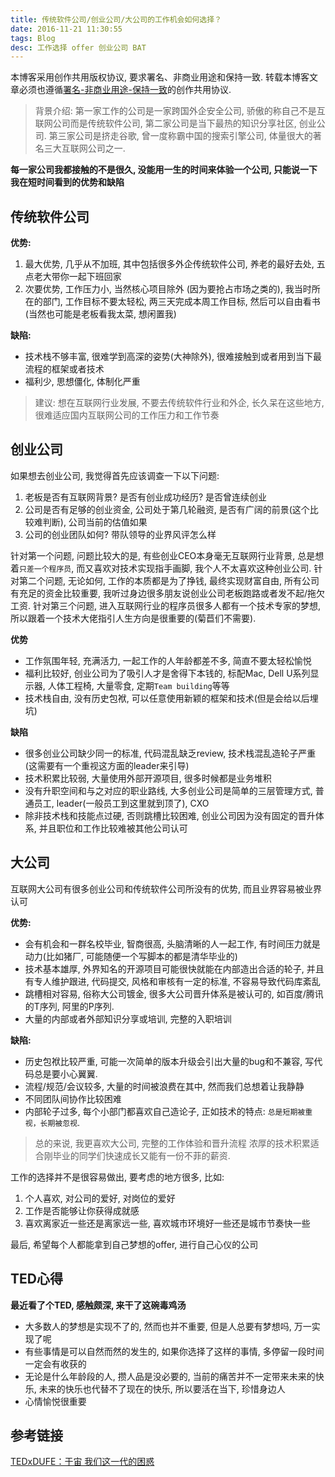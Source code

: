 ```yaml
---
title: 传统软件公司/创业公司/大公司的工作机会如何选择？
date: 2016-11-21 11:30:55
tags: Blog
desc: 工作选择 offer 创业公司 BAT
---
```


本博客采用创作共用版权协议, 要求署名、非商业用途和保持一致. 转载本博客文章必须也遵循[署名-非商业用途-保持一致](http://creativecommons.org/licenses/by-nc-sa/3.0/deed.zh)的创作共用协议.

> 背景介绍: 第一家工作的公司是一家跨国外企安全公司, 骄傲的称自己不是互联网公司而是传统软件公司, 第二家公司是当下最热的知识分享社区, 创业公司. 第三家公司是挤走谷歌, 曾一度称霸中国的搜索引擎公司, 体量很大的著名三大互联网公司之一.

**每一家公司我都接触的不是很久, 没能用一生的时间来体验一个公司, 只能说一下我在短时间看到的优势和缺陷**


<!--more-->

## 传统软件公司

**优势:**

1. 最大优势, 几乎从不加班, 其中包括很多外企传统软件公司, 养老的最好去处, 五点老大带你一起下班回家
2. 次要优势, 工作压力小, 当然核心项目除外 (因为要抢占市场之类的), 我当时所在的部门, 工作目标不要太轻松, 两三天完成本周工作目标, 然后可以自由看书(当然也可能是老板看我太菜, 想闲置我)


**缺陷:**

- 技术栈不够丰富, 很难学到高深的姿势(大神除外), 很难接触到或者用到当下最流程的框架或者技术
- 福利少, 思想僵化, 体制化严重

> 建议: 想在互联网行业发展, 不要去传统软件行业和外企, 长久呆在这些地方, 很难适应国内互联网公司的工作压力和工作节奏


## 创业公司

如果想去创业公司, 我觉得首先应该调查一下以下问题:

1. 老板是否有互联网背景? 是否有创业成功经历? 是否曾连续创业
2. 公司是否有足够的创业资金, 公司处于第几轮融资, 是否有广阔的前景(这个比较难判断), 公司当前的估值如果
3. 公司的创业团队如何? 带队领导的业界风评怎么样

针对第一个问题, 问题比较大的是, 有些创业CEO本身毫无互联网行业背景, 总是想着`只差一个程序员`, 而又喜欢对技术实现指手画脚, 我个人不太喜欢这种创业公司. 针对第二个问题, 无论如何, 工作的本质都是为了挣钱, 最终实现财富自由, 所有公司有充足的资金比较重要, 我听过身边很多朋友说创业公司老板跑路或者发不起/拖欠工资. 针对第三个问题, 进入互联网行业的程序员很多人都有一个技术专家的梦想, 所以跟着一个技术大佬指引人生方向是很重要的(菊苣们不需要).

**优势**

- 工作氛围年轻, 充满活力, 一起工作的人年龄都差不多, 简直不要太轻松愉悦
- 福利比较好, 创业公司为了吸引人才是舍得下本钱的, 标配Mac, Dell U系列显示器, 人体工程椅, 大量零食, 定期`Team building`等等
- 技术栈自由, 没有历史包袱, 可以任意使用新颖的框架和技术(但是会给以后埋坑)

**缺陷**

- 很多创业公司缺少同一的标准, 代码混乱缺乏review, 技术栈混乱造轮子严重(这需要有一个重视这方面的leader来引导)
- 技术积累比较弱, 大量使用外部开源项目, 很多时候都是业务堆积
- 没有升职空间和与之对应的职业路线, 大多创业公司是简单的三层管理方式, 普通员工, leader(一般员工到这里就到顶了), CXO
- 除非技术栈和技能点过硬, 否则跳槽比较困难, 创业公司因为没有固定的晋升体系, 并且职位和工作比较难被其他公司认可

## 大公司

互联网大公司有很多创业公司和传统软件公司所没有的优势, 而且业界容易被业界认可

**优势:**

- 会有机会和一群名校毕业, 智商很高, 头脑清晰的人一起工作, 有时间压力就是动力(比如猪厂, 可能随便一个写脚本的都是清华毕业的)
- 技术基本雄厚, 外界知名的开源项目可能很快就能在内部造出合适的轮子, 并且有专人维护跟进, 代码提交, 风格和审核有一定的标准, 不容易导致代码库紊乱
- 跳槽相对容易, 俗称大公司镀金, 很多大公司晋升体系是被认可的, 如百度/腾讯的T序列, 阿里的P序列.
- 大量的内部或者外部知识分享或培训, 完整的入职培训


**缺陷:**

- 历史包袱比较严重, 可能一次简单的版本升级会引出大量的bug和不兼容, 写代码总是要小心翼翼.
- 流程/规范/会议较多, 大量的时间被浪费在其中, 然而我们总想着让我静静
- 不同团队间协作比较困难
- 内部轮子过多, 每个小部门都喜欢自己造论子, 正如技术的特点: `总是短期被重视，长期被忽视`.

> 总的来说, 我更喜欢大公司, 完整的工作体验和晋升流程 浓厚的技术积累适合刚毕业的同学们快速成长又能有一份不菲的薪资. 

工作的选择并不是很容易做出, 要考虑的地方很多, 比如:

1. 个人喜欢, 对公司的爱好, 对岗位的爱好
2. 工作是否能够让你获得成就感
3. 喜欢离家近一些还是离家远一些, 喜欢城市环境好一些还是城市节奏快一些

最后, 希望每个人都能拿到自己梦想的offer, 进行自己心仪的公司


## TED心得

**最近看了个TED, 感触颇深, 来干了这碗毒鸡汤**

- 大多数人的梦想是实现不了的, 然而也并不重要, 但是人总要有梦想吗, 万一实现了呢
- 有些事情是可以自然而然的发生的, 如果你选择了这样的事情, 多停留一段时间一定会有收获的
- 无论是什么年龄段的人, 攒人品是没必要的, 当前的痛苦并不一定带来未来的快乐, 未来的快乐也代替不了现在的快乐, 所以要活在当下, 珍惜身边人
- 心情愉悦很重要

## 参考链接

[TEDxDUFE：于宙 我们这一代的困惑](http://v.qq.com/x/cover/2mk64hchaksns1z.html?vid=e0143xi01p9)
